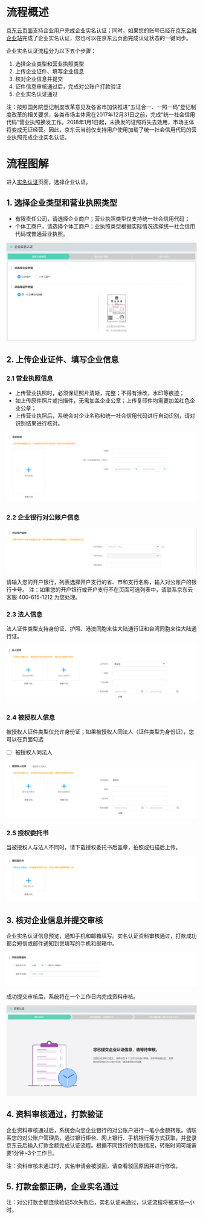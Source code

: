 # 流程概述
[京东云页面](https://realname.jdcloud.com/account/verify)支持企业用户完成企业实名认证；同时，如果您的账号已经在[京东金融企业站](https://biz.jd.com)完成了企业实名认证，您也可以在京东云页面完成认证状态的一键同步。

企业实名认证流程分为以下五个步骤：

 1. 选择企业类型和营业执照类型
 2. 上传企业证件、填写企业信息
 3. 核对企业信息并提交
 4. 证件信息审核通过后，完成对公账户打款验证
 5. 企业实名认证通过

注：按照国务院登记制度改革意见及各省市加快推进“五证合一、一照一码”登记制度改革的相关要求，各类市场主体需在2017年12月31日之前，完成“统一社会信用代码”营业执照换发工作。2018年1月1日起，未换发的证照将失去效用，市场主体将变成无证经营。因此，京东云当前仅支持用户使用加载了统一社会信用代码的营业执照完成企业实名认证。


# 流程图解
进入[实名认证](https://realname.jdcloud.com/account/verify)页面，选择企业认证。

 ## 1. 选择企业类型和营业执照类型

 - 有限责任公司，请选择企业商户；营业执照类型仅支持统一社会信用代码；
 - 个体工商户，请选择个体工商户；业执照类型根据实际情况选择统一社会信用代码或普通营业执照。
 
![](../../../image/User/newrealname/1.%E9%80%89%E6%8B%A9%E8%AE%A4%E8%AF%81%E7%B1%BB%E5%9E%8B.png)

## 2. 上传企业证件、填写企业信息
### 2.1 营业执照信息
-  上传营业执照时，必须保证照片清晰，完整；不得有涂改，水印等痕迹；
-  如上传原件照片或扫描件，无需加盖企业公章；上传复印件均需要加盖红色企业公章；
- 上传营业执照后，系统会对企业名称和统一社会信用代码进行自动识别，请对识别结果进行核对。

![](../../../image/User/newrealname/3.%E5%A1%AB%E5%86%99%E8%90%A5%E4%B8%9A%E6%89%A7%E7%85%A7%E4%BF%A1%E6%81%AF.png)

### 2.2 企业银行对公账户信息

![](../../../image/User/newrealname/4.%E5%A1%AB%E5%86%99%E5%AF%B9%E5%85%AC%E8%B4%A6%E6%88%B7%E4%BF%A1%E6%81%AF.png)

请输入您的开户银行，列表选择开户支行的省、市和支行名称，输入对公账户的银行卡号。
注：如果您的开户银行或开户支行不在页面可选列表中，请联系京东云客服 400-615-1212 为您处理。

### 2.3 法人信息
法人证件类型支持身份证、护照、港澳同胞来往大陆通行证和台湾同胞来往大陆通行证。

![](../../../image/User/newrealname/5.%E5%A1%AB%E5%86%99%E6%B3%95%E4%BA%BA%E4%BF%A1%E6%81%AF.png)

### 2.4 被授权人信息
被授权人证件类型仅允许身份证；如果被授权人同法人（证件类型为身份证），您可以在页面勾选 
- [ ] 被授权人同法人

![](../../../image/User/newrealname/6.%E5%A1%AB%E5%86%99%E8%A2%AB%E6%8E%88%E6%9D%83%E4%BA%BA.png)

### 2.5 授权委托书
当被授权人与法人不同时，请下载授权委托书后盖章，拍照或扫描后上传。

![](../../../image/User/newrealname/7.%E6%8E%88%E6%9D%83%E5%A7%94%E6%89%98%E4%B9%A6.png)

## 3. 核对企业信息并提交审核
企业实名认证信息预览，通知手机和邮箱填写。实名认证资料审核通过，打款成功都会短信或邮件通知到您填写的手机和邮箱中。

![](../../../image/User/newrealname/8.%E7%A1%AE%E8%AE%A4%E5%AE%A1%E6%A0%B8%E7%BB%93%E6%9E%9C.png)

成功提交审核后，系统将在一个工作日内完成资料审核。

![](../../../image/User/newrealname/9.%E5%AE%A1%E6%A0%B8%E4%B8%AD.png)

## 4. 资料审核通过，打款验证

企业资料审核通过后，系统会向您企业银行的对公账户进行一笔小金额转账。请联系您的对公账户管理员，通过银行柜台、网上银行、手机银行等方式获取，并登录京东云后输入打款金额完成认证流程。根据不同银行的到账情况，转账时间可能需要1分钟~3个工作日。

注：资料审核未通过时，实名申请会被驳回，请查看驳回原因并进行修改。

## 5. 打款金额正确，企业实名通过


注：对公打款金额连续验证5次失败后，实名认证未通过，认证流程将被冻结一小时。

